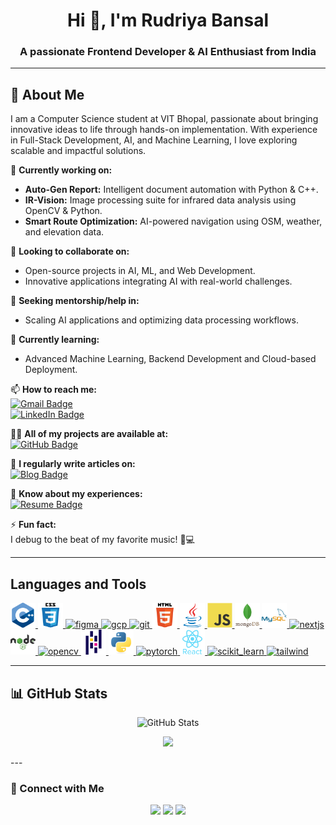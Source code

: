 <h1 align="center">Hi 👋, I'm Rudriya Bansal</h1>
<h3 align="center">A passionate Frontend Developer & AI Enthusiast from India</h3>


---

## 🚀 About Me

I am a Computer Science student at VIT Bhopal, passionate about bringing innovative ideas to life through hands-on implementation. With experience in Full-Stack Development, AI, and Machine Learning, I love exploring scalable and impactful solutions.

🔭 **Currently working on:**  
- **Auto-Gen Report:** Intelligent document automation with Python & C++.  
- **IR-Vision:** Image processing suite for infrared data analysis using OpenCV & Python.  
- **Smart Route Optimization:** AI-powered navigation using OSM, weather, and elevation data.  

👯 **Looking to collaborate on:**  
- Open-source projects in AI, ML, and Web Development.  
- Innovative applications integrating AI with real-world challenges.  

🤝 **Seeking mentorship/help in:**  
- Scaling AI applications and optimizing data processing workflows.  

🌱 **Currently learning:**  
- Advanced Machine Learning, Backend Development and Cloud-based Deployment.


📫 **How to reach me:**  
[![Gmail Badge](https://img.shields.io/badge/-rudriyadev08@gmail.com-c14438?style=flat&logo=Gmail&logoColor=white)](mailto:rudriyadev08@gmail.com)  
[![LinkedIn Badge](https://img.shields.io/badge/-RudriyaBansal-blue?style=flat&logo=Linkedin&logoColor=white)](https://www.linkedin.com/in/rudriya-bansal-3a418a201)  

👨‍💻 **All of my projects are available at:**  
[![GitHub Badge](https://img.shields.io/badge/-GitHub-181717?style=flat&logo=github&logoColor=white)](https://github.com/rudriyadev08)  

📝 **I regularly write articles on:**  
[![Blog Badge](https://img.shields.io/badge/-My%20Blog-lightgrey?style=flat&logo=hashnode&logoColor=white)](your-blog-link)  

📄 **Know about my experiences:**  
[![Resume Badge](https://img.shields.io/badge/-My%20Resume-orange?style=flat&logo=readthedocs&logoColor=white)](your-resume-link)  

⚡ **Fun fact:**  
I debug to the beat of my favorite music! 🎵💻  

---
## Languages and Tools
<p align="left"> <a href="https://www.w3schools.com/cpp/" target="_blank" rel="noreferrer"> <img src="https://raw.githubusercontent.com/devicons/devicon/master/icons/cplusplus/cplusplus-original.svg" alt="cplusplus" width="40" height="40"/> </a> <a href="https://www.w3schools.com/css/" target="_blank" rel="noreferrer"> <img src="https://raw.githubusercontent.com/devicons/devicon/master/icons/css3/css3-original-wordmark.svg" alt="css3" width="40" height="40"/> </a> <a href="https://www.figma.com/" target="_blank" rel="noreferrer"> <img src="https://www.vectorlogo.zone/logos/figma/figma-icon.svg" alt="figma" width="40" height="40"/> </a> <a href="https://cloud.google.com" target="_blank" rel="noreferrer"> <img src="https://www.vectorlogo.zone/logos/google_cloud/google_cloud-icon.svg" alt="gcp" width="40" height="40"/> </a> <a href="https://git-scm.com/" target="_blank" rel="noreferrer"> <img src="https://www.vectorlogo.zone/logos/git-scm/git-scm-icon.svg" alt="git" width="40" height="40"/> </a> <a href="https://www.w3.org/html/" target="_blank" rel="noreferrer"> <img src="https://raw.githubusercontent.com/devicons/devicon/master/icons/html5/html5-original-wordmark.svg" alt="html5" width="40" height="40"/> </a> <a href="https://www.java.com" target="_blank" rel="noreferrer"> <img src="https://raw.githubusercontent.com/devicons/devicon/master/icons/java/java-original.svg" alt="java" width="40" height="40"/> </a> <a href="https://developer.mozilla.org/en-US/docs/Web/JavaScript" target="_blank" rel="noreferrer"> <img src="https://raw.githubusercontent.com/devicons/devicon/master/icons/javascript/javascript-original.svg" alt="javascript" width="40" height="40"/> </a> <a href="https://www.mongodb.com/" target="_blank" rel="noreferrer"> <img src="https://raw.githubusercontent.com/devicons/devicon/master/icons/mongodb/mongodb-original-wordmark.svg" alt="mongodb" width="40" height="40"/> </a> <a href="https://www.mysql.com/" target="_blank" rel="noreferrer"> <img src="https://raw.githubusercontent.com/devicons/devicon/master/icons/mysql/mysql-original-wordmark.svg" alt="mysql" width="40" height="40"/> </a> <a href="https://nextjs.org/" target="_blank" rel="noreferrer"> <img src="https://cdn.worldvectorlogo.com/logos/nextjs-2.svg" alt="nextjs" width="40" height="40"/> </a> <a href="https://nodejs.org" target="_blank" rel="noreferrer"> <img src="https://raw.githubusercontent.com/devicons/devicon/master/icons/nodejs/nodejs-original-wordmark.svg" alt="nodejs" width="40" height="40"/> </a> <a href="https://opencv.org/" target="_blank" rel="noreferrer"> <img src="https://www.vectorlogo.zone/logos/opencv/opencv-icon.svg" alt="opencv" width="40" height="40"/> </a> <a href="https://pandas.pydata.org/" target="_blank" rel="noreferrer"> <img src="https://raw.githubusercontent.com/devicons/devicon/2ae2a900d2f041da66e950e4d48052658d850630/icons/pandas/pandas-original.svg" alt="pandas" width="40" height="40"/> </a> <a href="https://www.python.org" target="_blank" rel="noreferrer"> <img src="https://raw.githubusercontent.com/devicons/devicon/master/icons/python/python-original.svg" alt="python" width="40" height="40"/> </a> <a href="https://pytorch.org/" target="_blank" rel="noreferrer"> <img src="https://www.vectorlogo.zone/logos/pytorch/pytorch-icon.svg" alt="pytorch" width="40" height="40"/> </a> <a href="https://reactjs.org/" target="_blank" rel="noreferrer"> <img src="https://raw.githubusercontent.com/devicons/devicon/master/icons/react/react-original-wordmark.svg" alt="react" width="40" height="40"/> </a> <a href="https://scikit-learn.org/" target="_blank" rel="noreferrer"> <img src="https://upload.wikimedia.org/wikipedia/commons/0/05/Scikit_learn_logo_small.svg" alt="scikit_learn" width="40" height="40"/> </a> <a href="https://tailwindcss.com/" target="_blank" rel="noreferrer"> <img src="https://www.vectorlogo.zone/logos/tailwindcss/tailwindcss-icon.svg" alt="tailwind" width="40" height="40"/> </a> </p>



---

## 📊 GitHub Stats
<p align="center">
  <img src="https://github-readme-stats.vercel.app/api?username=Rudriya&show_icons=true&theme=dark" alt="GitHub Stats">
</p>
<p align="center">
  <img src="https://github-readme-stats.vercel.app/api/top-langs/?username=Rudriya">
</p>
---

### 🎯 Connect with Me  
<p align="center">
  <a href="mailto:rudriyadev08@gmail.com"><img src="https://img.shields.io/badge/Gmail-c14438?style=flat&logo=Gmail&logoColor=white"></a>
  <a href="https://www.linkedin.com/in/rudriya-bansal-3a418a201"><img src="https://img.shields.io/badge/LinkedIn-0077B5?style=flat&logo=linkedin&logoColor=white"></a>
  <a href="https://github.com/rudriyadev08"><img src="https://img.shields.io/badge/GitHub-181717?style=flat&logo=github&logoColor=white"></a>
</p>
